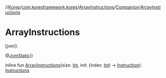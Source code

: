 //[Kores](../../../../index.md)/[com.koresframework.kores](../../index.md)/[ArrayInstructions](../index.md)/[Companion](index.md)/[ArrayInstructions](-array-instructions.md)

# ArrayInstructions

[jvm]\

@[JvmStatic](https://kotlinlang.org/api/latest/jvm/stdlib/kotlin.jvm/-jvm-static/index.html)()

inline fun [ArrayInstructions](-array-instructions.md)(size: [Int](https://kotlinlang.org/api/latest/jvm/stdlib/kotlin/-int/index.html), init: (index: [Int](https://kotlinlang.org/api/latest/jvm/stdlib/kotlin/-int/index.html)) -> [Instruction](../../-instruction/index.md)): [Instructions](../../-instructions/index.md)
